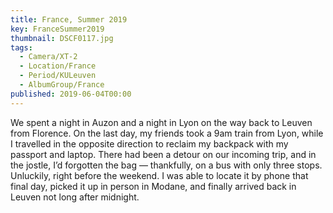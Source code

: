 ```yaml
---
title: France, Summer 2019
key: FranceSummer2019
thumbnail: DSCF0117.jpg
tags:
  - Camera/XT-2
  - Location/France
  - Period/KULeuven
  - AlbumGroup/France
published: 2019-06-04T00:00
---
```

We spent a night in Auzon and a night in Lyon on the way back to Leuven from Florence. On the last day, my friends took a 9am train from Lyon, while I travelled in the opposite direction to reclaim my backpack with my passport and laptop. There had been a detour on our incoming trip, and in the jostle, I’d forgotten the bag — thankfully, on a bus with only three stops. Unluckily, right before the weekend. I was able to locate it by phone that final day, picked it up in person in Modane, and finally arrived back in Leuven not long after midnight.
